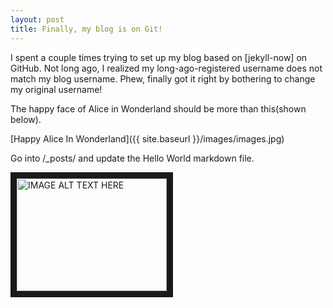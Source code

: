 ```yaml
---
layout: post
title: Finally, my blog is on Git!
---
```


I spent a couple times trying to set up my blog based on [jekyll-now] on GitHub. Not long ago, I realized my long-ago-registered username does not match my blog username. Phew, finally got it right by bothering to change my original username!

The happy face of Alice in Wonderland should be more than this(shown below).

[Happy Alice In Wonderland]({{ site.baseurl }}/images/images.jpg)

Go into /_posts/ and update the Hello World markdown file. 


<a href="https://www.youtube.com/watch?v=kv5wNdLEfcM" target="_blank"><img src="https://i.ytimg.com/vi/r_pU2auDUEE/mqdefault.jpg" 
alt="IMAGE ALT TEXT HERE" width="240" height="180" border="10" /></a>
